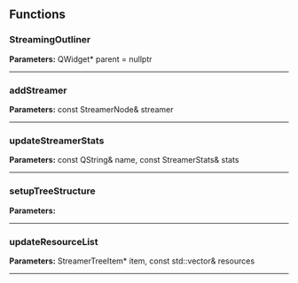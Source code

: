 
## Functions

### StreamingOutliner



**Parameters:** QWidget* parent = nullptr

---

### addStreamer



**Parameters:** const StreamerNode& streamer

---

### updateStreamerStats



**Parameters:** const QString& name, const StreamerStats& stats

---

### setupTreeStructure



**Parameters:** 

---

### updateResourceList



**Parameters:** StreamerTreeItem* item, 
                          const std::vector<StreamingResource>& resources

---
